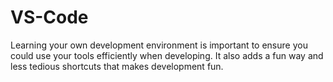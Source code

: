 # VS-Code
 Learning your own development environment is important to ensure you could use your tools efficiently when developing. It also adds a fun way and less tedious shortcuts that makes development fun.
